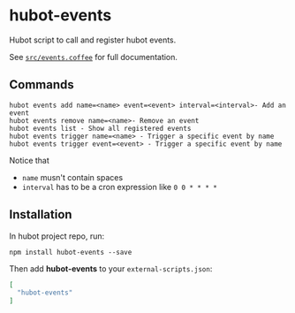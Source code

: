 # hubot-events

Hubot script to call and register hubot events.

See [`src/events.coffee`](src/events.coffee) for full documentation.

## Commands

```
hubot events add name=<name> event=<event> interval=<interval>- Add an event
hubot events remove name=<name>- Remove an event
hubot events list - Show all registered events
hubot events trigger name=<name> - Trigger a specific event by name
hubot events trigger event=<event> - Trigger a specific event by name
```

Notice that
- `name` musn't contain spaces
- `interval` has to be a cron expression like `0 0 * * * *`

## Installation

In hubot project repo, run:

`npm install hubot-events --save`

Then add **hubot-events** to your `external-scripts.json`:

```json
[
  "hubot-events"
]
```
